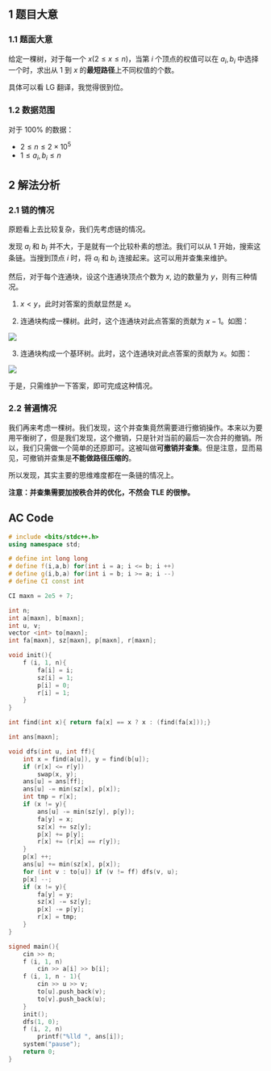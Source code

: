 ## 1 题目大意

### 1.1 题面大意

给定一棵树，对于每一个 $x(2 \leq x \leq n)$，当第 $i$ 个顶点的权值可以在 $a_i, b_i$ 中选择一个时，求出从 $1$ 到 $x$ 的**最短路径**上不同权值的个数。

具体可以看 LG 翻译，我觉得很到位。

### 1.2 数据范围

对于 $100\%$ 的数据：

- $2 \leq n \leq 2 \times 10^5$
- $1 \leq a_i, b_i \leq n$

## 2 解法分析

### 2.1 链的情况

原题看上去比较复杂，我们先考虑链的情况。

发现 $a_i$ 和 $b_i$ 并不大，于是就有一个比较朴素的想法。我们可以从 $1$ 开始，搜索这条链。当搜到顶点 $i$ 时，将 $a_i$ 和 $b_i$ 连接起来。这可以用并查集来维护。

然后，对于每个连通块，设这个连通块顶点个数为 $x$, 边的数量为 $y$，则有三种情况。

1. $x < y$，此时对答案的贡献显然是 $x$。

2. 连通块构成一棵树。此时，这个连通块对此点答案的贡献为 $x - 1$。如图：

![](https://cdn.luogu.com.cn/upload/image_hosting/igqpyrtf.png)

3. 连通块构成一个基环树。此时，这个连通块对此点答案的贡献为 $x$。如图：

![](https://cdn.luogu.com.cn/upload/image_hosting/6f4l5bba.png)

于是，只需维护一下答案，即可完成这种情况。

### 2.2 普遍情况

我们再来考虑一棵树。我们发现，这个并查集竟然需要进行撤销操作。本来以为要用平衡树了，但是我们发现，这个撤销，只是针对当前的最后一次合并的撤销。所以，我们只需做一个简单的还原即可。这被叫做**可撤销并查集**。但是注意，显而易见，可撤销并查集是**不能做路径压缩的**。

所以发现，其实主要的思维难度都在一条链的情况上。

**注意：并查集需要加按秩合并的优化，不然会 TLE 的很惨。**

## AC Code

```cpp
# include <bits/stdc++.h>
using namespace std;

# define int long long
# define f(i,a,b) for(int i = a; i <= b; i ++)
# define g(i,b,a) for(int i = b; i >= a; i --)
# define CI const int

CI maxn = 2e5 + 7;

int n;
int a[maxn], b[maxn];
int u, v;
vector <int> to[maxn];
int fa[maxn], sz[maxn], p[maxn], r[maxn];

void init(){
    f (i, 1, n){
        fa[i] = i;
        sz[i] = 1;
        p[i] = 0;
        r[i] = 1;
    }
}

int find(int x){ return fa[x] == x ? x : (find(fa[x]));}

int ans[maxn];

void dfs(int u, int ff){
    int x = find(a[u]), y = find(b[u]);
    if (r[x] <= r[y])
        swap(x, y);
    ans[u] = ans[ff];
    ans[u] -= min(sz[x], p[x]);
    int tmp = r[x];
    if (x != y){
        ans[u] -= min(sz[y], p[y]);
        fa[y] = x;
        sz[x] += sz[y];
        p[x] += p[y];
        r[x] += (r[x] == r[y]);
    }
    p[x] ++;
    ans[u] += min(sz[x], p[x]);
    for (int v : to[u]) if (v != ff) dfs(v, u);
    p[x] --;
    if (x != y){
        fa[y] = y;
        sz[x] -= sz[y];
        p[x] -= p[y];
        r[x] = tmp;
    }
}

signed main(){
    cin >> n;
    f (i, 1, n)
        cin >> a[i] >> b[i];
    f (i, 1, n - 1){
        cin >> u >> v;
        to[u].push_back(v);
        to[v].push_back(u);
    }
    init();
    dfs(1, 0);
    f (i, 2, n)
        printf("%lld ", ans[i]);
    system("pause");
    return 0;
}
```